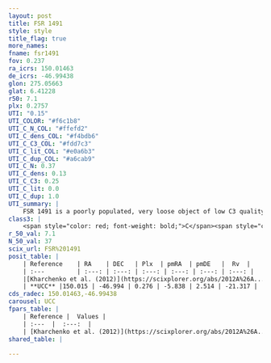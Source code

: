 ```yaml
---
layout: post
title: FSR 1491
style: style
title_flag: true
more_names: 
fname: fsr1491
fov: 0.237
ra_icrs: 150.01463
de_icrs: -46.99438
glon: 275.05663
glat: 6.41228
r50: 7.1
plx: 0.2757
UTI: "0.15"
UTI_COLOR: "#f6c1b8"
UTI_C_N_COL: "#ffefd2"
UTI_C_dens_COL: "#f4bdb6"
UTI_C_C3_COL: "#fdd7c3"
UTI_C_lit_COL: "#e0a6b3"
UTI_C_dup_COL: "#a6cab9"
UTI_C_N: 0.37
UTI_C_dens: 0.13
UTI_C_C3: 0.25
UTI_C_lit: 0.0
UTI_C_dup: 1.0
UTI_summary: |
    FSR 1491 is a poorly populated, very loose object of low C3 quality. It is rarely studied in the literature, with no articles listed in the last 13 years.
class3: |
    <span style="color: red; font-weight: bold;">C</span><span style="color: red; font-weight: bold;">C</span>
r_50_val: 7.1
N_50_val: 37
scix_url: FSR%201491
posit_table: |
    | Reference    | RA    | DEC   | Plx  | pmRA  | pmDE   |  Rv  |
    | :---         | :---: | :---: | :---: | :---: | :---: | :---: |
    |[Kharchenko et al. (2012)](https://scixplorer.org/abs/2012A%26A...543A.156K) | 149.977 | -46.985 | -- | -13.15 | 2.62 | -- |
    | **UCC** |150.015 | -46.994 | 0.276 | -5.838 | 2.514 | -21.317 | 
cds_radec: 150.01463,-46.99438
carousel: UCC
fpars_table: |
    | Reference |  Values |
    | :---  |  :---:  |
    | [Kharchenko et al. (2012)](https://scixplorer.org/abs/2012A%26A...543A.156K) | `e_bv=0.791, distance=2234, log_age=9.005` |
shared_table: |
    
---
```

